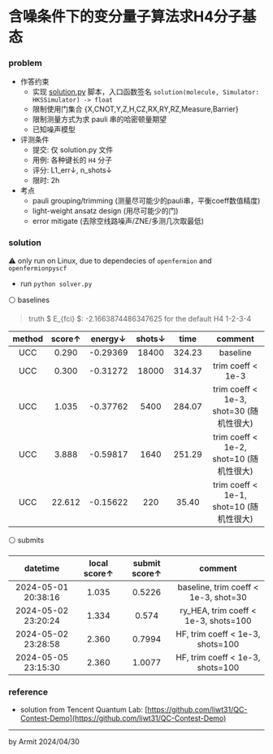 # 含噪条件下的变分量子算法求H4分子基态

### problem

- 作答约束
  - 实现 [solution.py](solution.py) 脚本，入口函数签名 `solution(molecule, Simulator: HKSSimulator) -> float`
  - 限制使用门集合 {X,CNOT,Y,Z,H,CZ,RX,RY,RZ,Measure,Barrier}
  - 限制测量方式为求 pauli 串的哈密顿量期望
  - 已知噪声模型
- 评测条件
  - 提交: 仅 solution.py 文件
  - 用例: 各种键长的 `H4` 分子
  - 评分: L1_err↓, n_shots↓
  - 限时: 2h
- 考点
  - pauli grouping/trimming (测量尽可能少的pauli串，平衡coeff数值精度)
  - light-weight ansatz design (用尽可能少的门)
  - error mitigate (去除空线路噪声/ZNE/多测几次取最低)

### solution

⚠ only run on Linux, due to dependecies of `openfermion` and `openfermionpyscf`

- run `python solver.py`

⚪ baselines

> truth $ E_{fci} $: -2.1663874486347625 for the default H4 1-2-3-4

| method | score↑ | energy↓ | shots↓ | time | comment |
| :-: | :-: | :-: | :-: | :-: | :-: |
| UCC |  0.290 | -0.29369 | 18400 | 324.23 | baseline |
| UCC |  0.300 | -0.31272 | 18000 | 314.37 | trim coeff < 1e-3 |
| UCC |  1.035 | -0.37762 |  5400 | 284.07 | trim coeff < 1e-3, shot=30 (随机性很大) |
| UCC |  3.888 | -0.59817 |  1640 | 251.29 | trim coeff < 1e-2, shot=10 (随机性很大) |
| UCC | 22.612 | -0.15622 |   220 |  35.40 | trim coeff < 1e-1, shot=10 (随机性很大) |

⚪ submits

| datetime | local score↑ | submit score↑ | comment |
| :-: | :-: | :-: | :-: |
| 2024-05-01 20:38:16 | 1.035 | 0.5226 | baseline, trim coeff < 1e-3, shot=30 |
| 2024-05-02 23:20:24 | 1.334 | 0.574  | ry_HEA, trim coeff < 1e-3, shots=100 |
| 2024-05-02 23:28:58 | 2.360 | 0.7994 | HF, trim coeff < 1e-3, shots=100 |
| 2024-05-05 23:15:30 | 2.360 | 1.0077 | HF, trim coeff < 1e-3, shots=100 |

### reference

- solution from Tencent Quantum Lab: [https://github.com/liwt31/QC-Contest-Demo](https://github.com/liwt31/QC-Contest-Demo)

----
by Armit
2024/04/30
